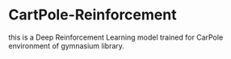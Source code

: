 # CartPole-Reinforcement
this is a Deep Reinforcement Learning model trained for CarPole environment of gymnasium library.
